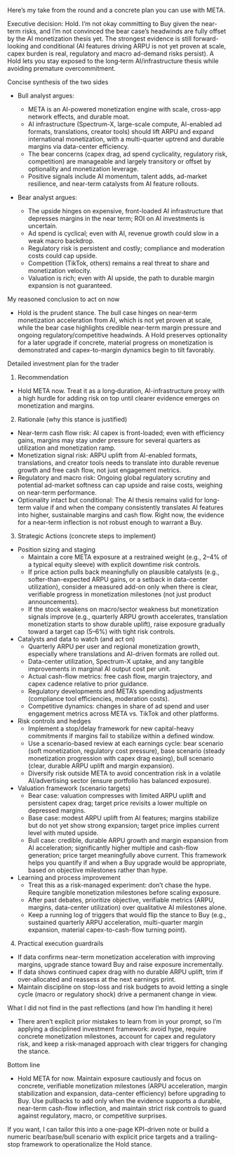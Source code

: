 Here’s my take from the round and a concrete plan you can use with META.

Executive decision: Hold. I’m not okay committing to Buy given the near-term risks, and I’m not convinced the bear case’s headwinds are fully offset by the AI monetization thesis yet. The strongest evidence is still forward-looking and conditional (AI features driving ARPU is not yet proven at scale, capex burden is real, regulatory and macro ad-demand risks persist). A Hold lets you stay exposed to the long‑term AI/infrastructure thesis while avoiding premature overcommitment.

Concise synthesis of the two sides
- Bull analyst argues:
  - META is an AI-powered monetization engine with scale, cross-app network effects, and durable moat.
  - AI infrastructure (Spectrum-X, large-scale compute, AI-enabled ad formats, translations, creator tools) should lift ARPU and expand international monetization, with a multi-quarter uptrend and durable margins via data-center efficiency.
  - The bear concerns (capex drag, ad spend cyclicality, regulatory risk, competition) are manageable and largely transitory or offset by optionality and monetization leverage.
  - Positive signals include AI momentum, talent adds, ad-market resilience, and near-term catalysts from AI feature rollouts.

- Bear analyst argues:
  - The upside hinges on expensive, front-loaded AI infrastructure that depresses margins in the near term; ROI on AI investments is uncertain.
  - Ad spend is cyclical; even with AI, revenue growth could slow in a weak macro backdrop.
  - Regulatory risk is persistent and costly; compliance and moderation costs could cap upside.
  - Competition (TikTok, others) remains a real threat to share and monetization velocity.
  - Valuation is rich; even with AI upside, the path to durable margin expansion is not guaranteed.

My reasoned conclusion to act on now
- Hold is the prudent stance. The bull case hinges on near‑term monetization acceleration from AI, which is not yet proven at scale, while the bear case highlights credible near-term margin pressure and ongoing regulatory/competitive headwinds. A Hold preserves optionality for a later upgrade if concrete, material progress on monetization is demonstrated and capex-to-margin dynamics begin to tilt favorably.

Detailed investment plan for the trader

1) Recommendation
- Hold META now. Treat it as a long‑duration, AI-infrastructure proxy with a high hurdle for adding risk on top until clearer evidence emerges on monetization and margins.

2) Rationale (why this stance is justified)
- Near-term cash flow risk: AI capex is front-loaded; even with efficiency gains, margins may stay under pressure for several quarters as utilization and monetization ramp.
- Monetization signal risk: ARPU uplift from AI-enabled formats, translations, and creator tools needs to translate into durable revenue growth and free cash flow, not just engagement metrics.
- Regulatory and macro risk: Ongoing global regulatory scrutiny and potential ad-market softness can cap upside and raise costs, weighing on near-term performance.
- Optionality intact but conditional: The AI thesis remains valid for long-term value if and when the company consistently translates AI features into higher, sustainable margins and cash flow. Right now, the evidence for a near-term inflection is not robust enough to warrant a Buy.

3) Strategic Actions (concrete steps to implement)
- Position sizing and staging
  - Maintain a core META exposure at a restrained weight (e.g., 2–4% of a typical equity sleeve) with explicit downtime risk controls.
  - If price action pulls back meaningfully on plausible catalysts (e.g., softer-than-expected ARPU gains, or a setback in data-center utilization), consider a measured add-on only when there is clear, verifiable progress in monetization milestones (not just product announcements).
  - If the stock weakens on macro/sector weakness but monetization signals improve (e.g., quarterly ARPU growth accelerates, translation monetization starts to show durable uplift), raise exposure gradually toward a target cap (5–6%) with tight risk controls.
- Catalysts and data to watch (and act on)
  - Quarterly ARPU per user and regional monetization growth, especially where translations and AI-driven formats are rolled out.
  - Data-center utilization, Spectrum-X uptake, and any tangible improvements in marginal AI output cost per unit.
  - Actual cash-flow metrics: free cash flow, margin trajectory, and capex cadence relative to prior guidance.
  - Regulatory developments and META’s spending adjustments (compliance tool efficiencies, moderation costs).
  - Competitive dynamics: changes in share of ad spend and user engagement metrics across META vs. TikTok and other platforms.
- Risk controls and hedges
  - Implement a stop/delay framework for new capital-heavy commitments if margins fail to stabilize within a defined window.
  - Use a scenario-based review at each earnings cycle: bear scenario (soft monetization, regulatory cost pressure), base scenario (steady monetization progression with capex drag easing), bull scenario (clear, durable ARPU uplift and margin expansion).
  - Diversify risk outside META to avoid concentration risk in a volatile AI/advertising sector (ensure portfolio has balanced exposure).
- Valuation framework (scenario targets)
  - Bear case: valuation compresses with limited ARPU uplift and persistent capex drag; target price revisits a lower multiple on depressed margins.
  - Base case: modest ARPU uplift from AI features; margins stabilize but do not yet show strong expansion; target price implies current level with muted upside.
  - Bull case: credible, durable ARPU growth and margin expansion from AI acceleration; significantly higher multiple and cash-flow generation; price target meaningfully above current.
  This framework helps you quantify if and when a Buy upgrade would be appropriate, based on objective milestones rather than hype.
- Learning and process improvement
  - Treat this as a risk-managed experiment: don’t chase the hype. Require tangible monetization milestones before scaling exposure.
  - After past debates, prioritize objective, verifiable metrics (ARPU, margins, data-center utilization) over qualitative AI milestones alone.
  - Keep a running log of triggers that would flip the stance to Buy (e.g., sustained quarterly ARPU acceleration, multi-quarter margin expansion, material capex-to-cash-flow turning point).

4) Practical execution guardrails
- If data confirms near-term monetization acceleration with improving margins, upgrade stance toward Buy and raise exposure incrementally.
- If data shows continued capex drag with no durable ARPU uplift, trim if over-allocated and reassess at the next earnings print.
- Maintain discipline on stop-loss and risk budgets to avoid letting a single cycle (macro or regulatory shock) drive a permanent change in view.

What I did not find in the past reflections (and how I’m handling it here)
- There aren’t explicit prior mistakes to learn from in your prompt, so I’m applying a disciplined investment framework: avoid hype, require concrete monetization milestones, account for capex and regulatory risk, and keep a risk-managed approach with clear triggers for changing the stance.

Bottom line
- Hold META for now. Maintain exposure cautiously and focus on concrete, verifiable monetization milestones (ARPU acceleration, margin stabilization and expansion, data-center efficiency) before upgrading to Buy. Use pullbacks to add only when the evidence supports a durable, near-term cash-flow inflection, and maintain strict risk controls to guard against regulatory, macro, or competitive surprises.

If you want, I can tailor this into a one-page KPI-driven note or build a numeric bear/base/bull scenario with explicit price targets and a trailing-stop framework to operationalize the Hold stance.
